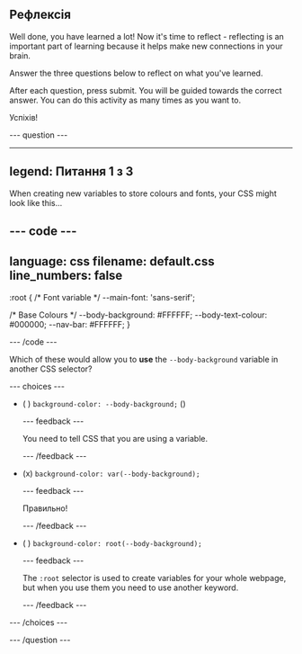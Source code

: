 ## Рефлексія

Well done, you have learned a lot! Now it's time to reflect - reflecting is an important part of learning because it helps make new connections in your brain.

Answer the three questions below to reflect on what you've learned.

After each question, press submit. You will be guided towards the correct answer. You can do this activity as many times as you want to.

Успіхів!

\--- question ---

---

## legend: Питання 1 з 3

When creating new variables to store colours and fonts, your CSS might look like this...

## --- code ---

language: css
filename: default.css
line_numbers: false
--------------------------------------------------------

:root {
/\* Font variable \*/
\--main-font: 'sans-serif';

/\* Base Colours \*/
\--body-background: #FFFFFF;
\--body-text-colour: #000000;
\--nav-bar: #FFFFFF;
}

\--- /code ---

Which of these would allow you to **use** the `--body-background` variable in another CSS selector?

\--- choices ---

- ( ) `background-color: --body-background;` ()

  \--- feedback ---

  You need to tell CSS that you are using a variable.

  \--- /feedback ---

- (x) `background-color: var(--body-background);`

  \--- feedback ---

  Правильно!

  \--- /feedback ---

- ( ) `background-color: root(--body-background);`

  \--- feedback ---

  The `:root` selector is used to create variables for your whole webpage, but when you use them you need to use another keyword.

  \--- /feedback ---

\--- /choices ---

\--- /question ---
